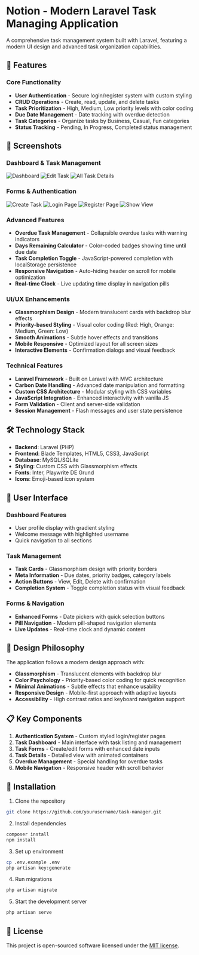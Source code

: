 # Notion - Modern Laravel Task Managing Application

A comprehensive task management system built with Laravel, featuring a modern UI design and advanced task organization capabilities.

## 🚀 Features

### Core Functionality

-   **User Authentication** - Secure login/register system with custom styling
-   **CRUD Operations** - Create, read, update, and delete tasks
-   **Task Prioritization** - High, Medium, Low priority levels with color coding
-   **Due Date Management** - Date tracking with overdue detection
-   **Task Categories** - Organize tasks by Business, Casual, Fun categories
-   **Status Tracking** - Pending, In Progress, Completed status management

## 📸 Screenshots

### Dashboard & Task Management
![Dashboard]([https://github.com/user-attachments/assets/your-create-task-image-url](https://github.com/YashSHIrsath/Notion/blob/f48f8e3fc8d94a91e2c2d2f91fcd42fa090cc456/screenshots/create-task.png))
![Edit Task]([https://github.com/user-attachments/assets/your-task-list-image-url](https://github.com/YashSHIrsath/Notion/blob/f48f8e3fc8d94a91e2c2d2f91fcd42fa090cc456/screenshots/user-profile.png))
![All Task Details]([https://github.com/user-attachments/assets/your-task-details-image-url](https://github.com/YashSHIrsath/Notion/blob/f48f8e3fc8d94a91e2c2d2f91fcd42fa090cc456/screenshots/dashboard.png))

### Forms & Authentication
![Create Task]([https://github.com/user-attachments/assets/your-create-task-image-url](https://github.com/YashSHIrsath/Notion/blob/f48f8e3fc8d94a91e2c2d2f91fcd42fa090cc456/screenshots/create-task.png))
![Login Page]([https://github.com/user-attachments/assets/your-login-page-image-url](https://github.com/YashSHIrsath/Notion/blob/f48f8e3fc8d94a91e2c2d2f91fcd42fa090cc456/screenshots/task-details.png))
![Register Page]([https://github.com/user-attachments/assets/your-user-profile-image-url](https://github.com/YashSHIrsath/Notion/blob/f48f8e3fc8d94a91e2c2d2f91fcd42fa090cc456/screenshots/task-list.png))
![Show View]([https://github.com/user-attachments/assets/your-mobile-view-image-url](https://github.com/YashSHIrsath/Notion/blob/f48f8e3fc8d94a91e2c2d2f91fcd42fa090cc456/screenshots/mobile-view.png))

### Advanced Features

-   **Overdue Task Management** - Collapsible overdue tasks with warning indicators
-   **Days Remaining Calculator** - Color-coded badges showing time until due date
-   **Task Completion Toggle** - JavaScript-powered completion with localStorage persistence
-   **Responsive Navigation** - Auto-hiding header on scroll for mobile optimization
-   **Real-time Clock** - Live updating time display in navigation pills

### UI/UX Enhancements

-   **Glassmorphism Design** - Modern translucent cards with backdrop blur effects
-   **Priority-based Styling** - Visual color coding (Red: High, Orange: Medium, Green: Low)
-   **Smooth Animations** - Subtle hover effects and transitions
-   **Mobile Responsive** - Optimized layout for all screen sizes
-   **Interactive Elements** - Confirmation dialogs and visual feedback

### Technical Features

-   **Laravel Framework** - Built on Laravel with MVC architecture
-   **Carbon Date Handling** - Advanced date manipulation and formatting
-   **Custom CSS Architecture** - Modular styling with CSS variables
-   **JavaScript Integration** - Enhanced interactivity with vanilla JS
-   **Form Validation** - Client and server-side validation
-   **Session Management** - Flash messages and user state persistence

## 🛠️ Technology Stack

-   **Backend**: Laravel (PHP)
-   **Frontend**: Blade Templates, HTML5, CSS3, JavaScript
-   **Database**: MySQL/SQLite
-   **Styling**: Custom CSS with Glassmorphism effects
-   **Fonts**: Inter, Playwrite DE Grund
-   **Icons**: Emoji-based icon system

## 📱 User Interface

### Dashboard Features

-   User profile display with gradient styling
-   Welcome message with highlighted username
-   Quick navigation to all sections

### Task Management

-   **Task Cards** - Glassmorphism design with priority borders
-   **Meta Information** - Due dates, priority badges, category labels
-   **Action Buttons** - View, Edit, Delete with confirmation
-   **Completion System** - Toggle completion status with visual feedback

### Forms & Navigation

-   **Enhanced Forms** - Date pickers with quick selection buttons
-   **Pill Navigation** - Modern pill-shaped navigation elements
-   **Live Updates** - Real-time clock and dynamic content

## 🎨 Design Philosophy

The application follows a modern design approach with:

-   **Glassmorphism** - Translucent elements with backdrop blur
-   **Color Psychology** - Priority-based color coding for quick recognition
-   **Minimal Animations** - Subtle effects that enhance usability
-   **Responsive Design** - Mobile-first approach with adaptive layouts
-   **Accessibility** - High contrast ratios and keyboard navigation support

## 📋 Key Components

1. **Authentication System** - Custom styled login/register pages
2. **Task Dashboard** - Main interface with task listing and management
3. **Task Forms** - Create/edit forms with enhanced date inputs
4. **Task Details** - Detailed view with animated containers
5. **Overdue Management** - Special handling for overdue tasks
6. **Mobile Navigation** - Responsive header with scroll behavior

## 🚀 Installation

1. Clone the repository

```bash
git clone https://github.com/yourusername/task-manager.git
```

2. Install dependencies

```bash
composer install
npm install
```

3. Set up environment

```bash
cp .env.example .env
php artisan key:generate
```

4. Run migrations

```bash
php artisan migrate
```

5. Start the development server

```bash
php artisan serve
```

## 📄 License

This project is open-sourced software licensed under the [MIT license](https://opensource.org/licenses/MIT).
